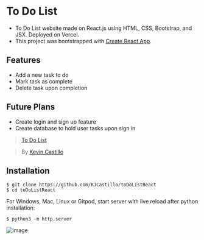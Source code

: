 # To Do List
<!-- https://to-do-list-kjcastillo.vercel.app/ -->
 - To Do List website made on React.js using HTML, CSS, Bootstrap, and JSX. Deployed on Vercel.
 - This project was bootstrapped with [Create React App](https://github.com/facebookincubator/create-react-app).
 
 ## Features
- Add a new task to do
- Mark task as complete
- Delete task upon completion

## Future Plans
- Create login and sign up feature
- Create database to hold user tasks upon sign in
 
> [To Do List](https://to-do-list-kjcastillo.vercel.app/)

> By [Kevin Castillo](https://www.linkedin.com/in/kevinjcastillo/)

## Installation
```
$ git clone https://github.com/KJCastillo/toDoListReact
$ cd toDoListReact
```
For Windows, Mac, Linux or Gitpod, start server with live reload after python installation:
```
$ python3 -m http.server
```
![image](https://user-images.githubusercontent.com/51268894/139127687-ad3c0fe0-ffb5-4f91-841f-4f3d236f976d.png)
